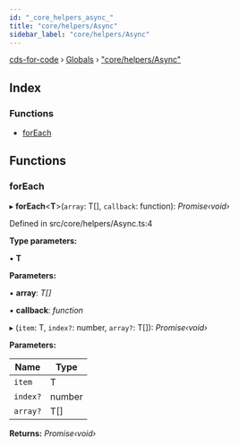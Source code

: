 ```yaml
---
id: "_core_helpers_async_"
title: "core/helpers/Async"
sidebar_label: "core/helpers/Async"
---
```


[cds-for-code](../index.md) › [Globals](../globals.md) › ["core/helpers/Async"](_core_helpers_async_.md)

## Index

### Functions

* [forEach](_core_helpers_async_.md#foreach)

## Functions

###  forEach

▸ **forEach**<**T**>(`array`: T[], `callback`: function): *Promise‹void›*

Defined in src/core/helpers/Async.ts:4

**Type parameters:**

▪ **T**

**Parameters:**

▪ **array**: *T[]*

▪ **callback**: *function*

▸ (`item`: T, `index?`: number, `array?`: T[]): *Promise‹void›*

**Parameters:**

Name | Type |
------ | ------ |
`item` | T |
`index?` | number |
`array?` | T[] |

**Returns:** *Promise‹void›*
